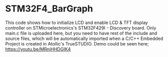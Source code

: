 # STM32F4_BarGraph
This code shows how to initialize LCD and enable LCD & TFT display controller on STMicroelectronics's STM32F429I - Discovery board. Only main.c file is uploaded here, but you need to have rest of the include and source files, which will be automatically imported when a C/C++ Embedded Project is created in Atollic's TrueSTUDIO. Demo could be seen here; https://youtu.be/MRnjHHDGIK4
